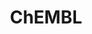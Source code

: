 ---
bigquery: https://console.cloud.google.com/bigquery?p=patents-public-data&d=ebi_chembl&page=dataset
citation: '"The ChEMBL database in 2017." Anna Gaulton, Anne Hersey, Michał Nowotka,
  A Patrícia Bento, Jon Chambers, David Mendez, Prudence Mutowo, Francis Atkinson,
  Louisa J Bellis, Elena Cibrián-Uhalte, Mark Davies, Nathan Dedman, Anneli Karlsson,
  María Paula Magariños, John P Overington, George Papadatos, Ines Smit, Andrew R
  Leach Nucleic acids Research (2017) 45 (Database Issue), D945-D954'
contributors: European Bioinformatics Institute
cost: None
description: ChEMBL Data is a manually curated database of small molecules used in
  drug discovery, including information about existing patented drugs.
documentation: 'schema: https://www.ebi.ac.uk/chembl/db_schema


  '
last_edit: Mon, 04 Apr 2022 19:07:30 GMT
location: https://console.cloud.google.com/marketplace/product/google_patents_public_datasets/chembl
maintained_by: EMBL-EBI, an outstation of European Molecular Biology Laboratory
related_publications: '

  ChEMBL: towards direct deposition of bioassay data.


  Mendez D, Gaulton A, Bento AP, Chambers J, De Veij M, Félix E, Magariños MP, Mosquera
  JF, Mutowo P, Nowotka M, Gordillo-Marañón M, Hunter F, Junco L, Mugumbate G, Rodriguez-Lopez
  M, Atkinson F, Bosc N, Radoux CJ, Segura-Cabrera A, Hersey A, Leach AR.


  — Nucleic Acids Res. 2019; 47(D1):D930-D940. doi: 10.1093/nar/gky1075

  '
schema_fields: '[''drug_product_flag'', ''heavy_atoms'', ''assay_desc'', ''mc_organism'',
  ''alert_id'', ''hbd_lipinski'', ''natural_product'', ''protein_class_id'', ''rtb'',
  ''homologue'', ''normal_range_max'', ''num_ro5_violations'', ''stem'', ''caloha_id'',
  ''first_approval'', ''pathway_key'', ''src_short_name'', ''hrac_code'', ''site_residues'',
  ''ingredient'', ''warning_description'', ''warning_year'', ''toid'', ''cx_most_apka'',
  ''organism'', ''tid'', ''lle'', ''aromatic_rings'', ''therapeutic_flag'', ''first_in_class'',
  ''drug_substance_flag'', ''assay_category'', ''parent_id'', ''chembl_id'', ''prodrug'',
  ''acd_logp'', ''num_alerts'', ''substrate_record_id'', ''warning_class'', ''mol_frac_id'',
  ''nda_type'', ''pubmed_id'', ''mc_target_type'', ''source_domain_id'', ''binding_site_comment'',
  ''smarts'', ''parent_molregno'', ''mol_irac_id'', ''route'', ''component_type'',
  ''assay_test_type'', ''class_type'', ''indref_id'', ''le'', ''job_id'', ''product_id'',
  ''ro3_pass'', ''species_group_flag'', ''warning_country'', ''result_flag'', ''source'',
  ''ref_type'', ''data_validity_comment'', ''aspect'', ''polymer_flag'', ''co_stem_id'',
  ''value'', ''level2_description'', ''strength'', ''issue'', ''entity_type'', ''usan_stem_definition'',
  ''cell_source_tissue'', ''structure_type'', ''mc_target_accession'', ''cell_id'',
  ''company'', ''formulation_id'', ''actsm_id'', ''path'', ''clo_id'', ''ap_id'',
  ''activity_count'', ''atc_code'', ''patent_no'', ''warnref_id'', ''full_molformula'',
  ''chirality'', ''relationship_desc'', ''stat'', ''src_compound_id'', ''smid'', ''normal_range_min'',
  ''who_extra'', ''activity_id'', ''target_type'', ''ref_url'', ''indication_class'',
  ''sitecomp_id'', ''cx_most_bpka'', ''confidence_score'', ''sequence'', ''l7'', ''comp_go_id'',
  ''log_id'', ''start_position'', ''level2'', ''updated_by'', ''standard_value'',
  ''acd_most_apka'', ''accession'', ''cx_logp'', ''max_phase_for_ind'', ''site_name'',
  ''targrel_id'', ''oc_id'', ''warning_id'', ''domain_description'', ''submission_date'',
  ''mc_tax_id'', ''black_box_warning'', ''relationship_type'', ''selectivity_comment'',
  ''l3'', ''disease_efficacy'', ''compound_name'', ''frac_class_id'', ''orig_description'',
  ''molecular_species'', ''l1'', ''ass_cls_map_id'', ''enzyme_tid'', ''title'', ''level5'',
  ''l2'', ''l5'', ''molregno'', ''level4_description'', ''psa'', ''doi'', ''l4'',
  ''inorganic_flag'', ''parent_go_id'', ''upper_value'', ''cell_source_tax_id'', ''helm_notation'',
  ''last_active'', ''isoform'', ''efo_term'', ''alert_name'', ''aidx'', ''domain_id'',
  ''mechanism_comment'', ''approval_date'', ''abstract'', ''mutation'', ''dosage_form'',
  ''db_source'', ''idx'', ''hrac_class_id'', ''standard_type'', ''level3_description'',
  ''syn_type'', ''res_stem_id'', ''volume'', ''applicant_full_name'', ''withdrawn_class'',
  ''pref_name'', ''l8'', ''patent_id'', ''assay_source'', ''targcomp_id'', ''alert_set_id'',
  ''qudt_units'', ''protclasssyn_id'', ''availability_type'', ''tissue_id'', ''action_type'',
  ''usan_stem'', ''stem_class'', ''efo_id'', ''units'', ''alogp'', ''priority'', ''description'',
  ''mec_id'', ''trade_name'', ''oral'', ''country'', ''ref_id'', ''go_id'', ''topical'',
  ''journal'', ''research_stem'', ''l6'', ''db_version'', ''site_id'', ''creation_date'',
  ''canonical_smiles'', ''first_page'', ''definition'', ''met_comment'', ''standard_upper_value'',
  ''doc_id'', ''sequence_md5sum'', ''patent_expire_date'', ''ddd_comment'', ''prediction_method'',
  ''standard_relation'', ''cell_source_organism'', ''domain_name'', ''parameter_type'',
  ''src_description'', ''activity_comment'', ''related_tid'', ''level1'', ''variant_id'',
  ''target_desc'', ''standard_inchi_key'', ''level1_description'', ''protein_class_desc'',
  ''cell_description'', ''active_ingredient'', ''assay_param_id'', ''met_conversion'',
  ''delist_flag'', ''patent_use_code'', ''text_value'', ''ddd_admr'', ''parameter_value'',
  ''downgraded'', ''mesh_id'', ''comp_class_id'', ''metabolite_record_id'', ''assay_subcellular_fraction'',
  ''cpd_str_alert_id'', ''compound_key'', ''bto_id'', ''irac_class_id'', ''bao_format'',
  ''ddd_id'', ''irac_code'', ''potential_duplicate'', ''rgid'', ''protein_class_synonym'',
  ''curated_by'', ''curation_comment'', ''drug_record_id'', ''uo_units'', ''uberon_id'',
  ''cell_name'', ''level4'', ''enzyme_name'', ''usan_year'', ''withdrawn_country'',
  ''ddd_value'', ''ad_type'', ''acd_logd'', ''standard_inchi'', ''published_units'',
  ''published_relation'', ''warning_type'', ''bao_id'', ''direct_interaction'', ''assay_cell_type'',
  ''entity_id'', ''max_phase'', ''short_name'', ''cell_ontology_id'', ''molfile'',
  ''chebi_par_id'', ''pchembl_value'', ''full_mwt'', ''assay_organism'', ''component_synonym'',
  ''num_lipinski_ro5_violations'', ''dosed_ingredient'', ''standard_units'', ''subgroup'',
  ''mc_target_name'', ''publication_number'', ''doc_type'', ''class_level'', ''metref_id'',
  ''assay_type'', ''sei'', ''assay_class_id'', ''status'', ''assay_tissue'', ''assay_id'',
  ''pathway_id'', ''who_name'', ''molecular_mechanism'', ''withdrawn_year'', ''compd_id'',
  ''previous_company'', ''standard_text_value'', ''prod_pat_id'', ''mecref_id'', ''major_class'',
  ''innovator_company'', ''annotation'', ''qed_weighted'', ''molsyn_id'', ''end_position'',
  ''mw_monoisotopic'', ''bei'', ''hbd'', ''ridx'', ''usan_substem'', ''tid_fixed'',
  ''hba_lipinski'', ''level3'', ''parent_type'', ''tbl'', ''molecule_type'', ''relation'',
  ''ddd_units'', ''cx_logd'', ''target_mapping'', ''confidence'', ''acd_most_bpka'',
  ''compsyn_id'', ''as_id'', ''cidx'', ''domain_type'', ''std_act_id'', ''mol_hrac_id'',
  ''updated_on'', ''mesh_heading'', ''cl_lincs_id'', ''name'', ''parenteral'', ''year'',
  ''comments'', ''version'', ''bao_endpoint'', ''hba'', ''record_id'', ''relationship'',
  ''tax_id'', ''mol_atc_id'', ''biocomp_id'', ''usan_stem_id'', ''withdrawn_reason'',
  ''predbind_id'', ''type'', ''label'', ''src_id'', ''last_page'', ''component_id'',
  ''authors'', ''met_id'', ''published_value'', ''withdrawn_flag'', ''mechanism_of_action'',
  ''cellosaurus_id'', ''active_molregno'', ''set_name'', ''assay_tax_id'', ''src_assay_id'',
  ''synonyms'', ''mw_freebase'', ''published_type'', ''frac_code'', ''assay_strain'',
  ''standard_flag'', ''drugind_id'']'
shortname: chembl
tags:
- biotechnology
- health
- chemical
- bioinformatics
- medical
terms_of_use: CC BY-SA 3.0
title: ChEMBL
uuid: e232a192-965c-4ec9-904c-155b6dfe56c5
---